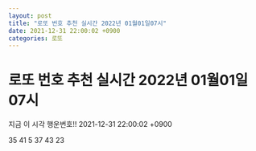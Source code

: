 ```yaml
---
layout: post
title: "로또 번호 추천 실시간 2022년 01월01일07시"
date: 2021-12-31 22:00:02 +0900
categories: 로또
---
```


# 로또 번호 추천 실시간 2022년 01월01일07시

지금 이 시각 행운번호!! 2021-12-31 22:00:02 +0900

 35  41  5  37  43  23 

